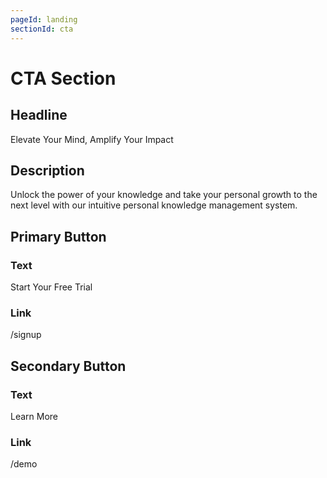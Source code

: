 ```yaml
---
pageId: landing
sectionId: cta
---
```


# CTA Section

## Headline

Elevate Your Mind, Amplify Your Impact

## Description

Unlock the power of your knowledge and take your personal growth to the next level with our intuitive personal knowledge management system.

## Primary Button

### Text

Start Your Free Trial

### Link

/signup

## Secondary Button

### Text

Learn More

### Link

/demo
